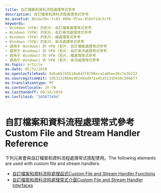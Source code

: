 ```yaml
---
title: 自訂檔案和資料流程處理常式參考
description: 自訂檔案和資料流程處理常式參考
ms.assetid: 8b3aa36c-fc82-489e-97aa-91bef1dc5cf6
keywords:
- Windows (VFW) 的影片，自訂檔案處理常式參考
- Windows (VFW) 的影片，自訂串流處理常式參考
- Windows (VFW) 的影片，檔處理常式參考
- Windows (VFW) 的影片、串流處理常式參考
- 適用于 Windows) 的 VFW (影片，自訂檔案處理常式參考
- 適用于 Windows) 的 VFW (影片，自訂串流處理常式參考
- 適用于 Windows) 的 VFW (影片，檔處理常式參考
- 適用于 Windows) 的 VFW (影片、串流處理常式參考
ms.topic: article
ms.date: 05/31/2018
ms.openlocfilehash: 6dba66745b10a84378790eca2a0bee36cfe3b222
ms.sourcegitcommit: 2d531328b6ed82d4ad971a45a5131b430c5866f7
ms.translationtype: MT
ms.contentlocale: zh-TW
ms.lasthandoff: 09/16/2019
ms.locfileid: "103673404"
---
```

# <a name="custom-file-and-stream-handler-reference"></a><span data-ttu-id="d802b-111">自訂檔案和資料流程處理常式參考</span><span class="sxs-lookup"><span data-stu-id="d802b-111">Custom File and Stream Handler Reference</span></span>

<span data-ttu-id="d802b-112">下列元素會與自訂檔案和資料流程處理常式搭配使用。</span><span class="sxs-lookup"><span data-stu-id="d802b-112">The following elements are used with custom file and stream handlers.</span></span>

-   [<span data-ttu-id="d802b-113">自訂檔案和資料流程處理函式</span><span class="sxs-lookup"><span data-stu-id="d802b-113">Custom File and Stream Handler Functions</span></span>](custom-file-and-stream-handler-functions.md)
-   [<span data-ttu-id="d802b-114">自訂檔案和資料流程處理常式介面</span><span class="sxs-lookup"><span data-stu-id="d802b-114">Custom File and Stream Handler Interfaces</span></span>](custom-file-and-stream-handler-interfaces.md)

 

 





